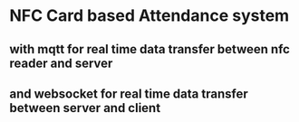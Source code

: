 # NFC Card based Attendance system 
## with mqtt for real time data transfer between nfc reader and server
## and websocket for real time data transfer between server and client
